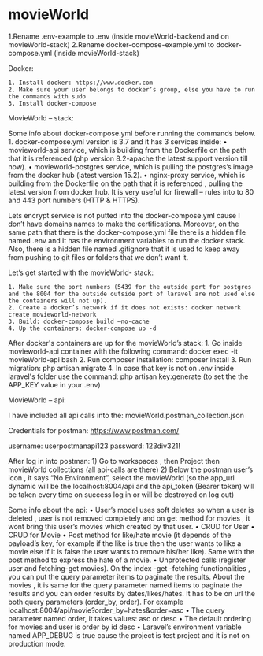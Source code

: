 # movieWorld

1.Rename .env-example to .env (inside movieWorld-backend and on movieWorld-stack)
2.Rename docker-compose-example.yml to docker-compose.yml (inside movieWorld-stack)


Docker:

    1. Install docker: https://www.docker.com
    2. Make sure your user belongs to docker’s group, else you have to run the commands with sudo
    3. Install docker-compose 


MovieWorld – stack:

Some info about docker-compose.yml before running the commands below.
    1. docker-compose.yml version is 3.7 and it has 3 services inside:
    • movieworld-api service, which is building from the Dockerfile on the path that it is referenced (php version 8.2-apache the latest support version till now).
    •  movieworld-postgres service, which is pulling the postgres’s image from the docker hub (latest version 15.2).
    • nginx-proxy service, which is building from the Dockerfile on the path that it is referenced , pulling the latest version from docker hub. It is very useful for firewall – rules into to 80 and 443 port numbers (HTTP & HTTPS).

Lets encrypt service is not putted into the docker-compose.yml cause I don’t have domains names to make the certifications.
Moreover, on the same path that there is the docker-compose.yml file there is a hidden file named .env and it has the environment variables to run the docker stack.
Also, there is a hidden file named .gitignore that it is used to keep away from pushing to git files or folders that we don’t want it.

Let’s get started with the movieWorld- stack:

    1. Make sure the port numbers (5439 for the outside port for postgres and the 8004 for the outside outside port of laravel are not used else the containers will not up).
    2. Create a docker’s network if it does not exists: docker network create movieworld-network
    3. Build: docker-compose build –no-cache
    4. Up the containers: docker-compose up -d
  
After docker's containers are up for the movieWorld’s stack:
    1. Go inside movieworld-api container with the following command: docker exec -it movieWorld-api bash
    2. Run composer installation: composer install
    3. Run migration: php artisan migrate
    4. In case that key is not on .env inside laravel's folder use the command: php artisan key:generate (to set the the APP_KEY value in your .env)
       
MovieWorld – api:

I have included all api calls into the: movieWorld.postman_collection.json

Credentials for postman: https://www.postman.com/

username: userpostmanapi123
password: 123div321!

After log in into postman:
    1) Go to workspaces , then Project then movieWorld collections (all api-calls are there)
    2) Below the postman user’s icon , it says “No Environment”, select the movieWorld (so the app_url dynamic will be the localhost:8004/api and the api_token (Bearer token) will be taken every time on success log in or will be destroyed on log out) 

Some info about the api:
    • User’s model uses soft deletes so when a user is deleted , user is not removed completely and on get method for movies , it wont bring this user’s movies which created by that user.
    • CRUD for User
    • CRUD for Movie
    • Post method for like/hate movie (it depends of the payload’s key, for example if the like is true then the user wants to like a movie else if it is false the user wants to remove his/her like). Same with the post method to express the hate of a movie.
    • Unprotected calls (register user and fetching-get movies). On the index -get -fetching functionalities , you can put the query parameter items to paginate the results. About the movies , it is same for the query parameter named items to paginate the results and you can order results by dates/likes/hates. It has to be on url the both query parameters (order_by, order). For example localhost:8004/api/movie?order_by=hates&order=asc 
    • The query parameter named order, it takes values: asc or desc
    • The default ordering for movies and user is order by id desc
    • Laravel’s  environment variable named APP_DEBUG is true cause the project is test project and it is not on production mode.

